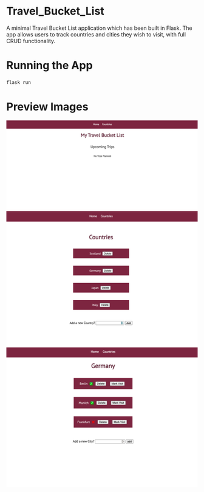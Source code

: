 # Travel_Bucket_List

A minimal Travel Bucket List application which has been built in Flask.
The app allows users to track countries and cities they wish to visit, with full CRUD functionality.

# Running the App

```bash
flask run
```

# Preview Images

![home page](/images/TBLHome.png)
![countries page](/images/TBLCountries.png)
![cities page](/images/TBLCities.png)
